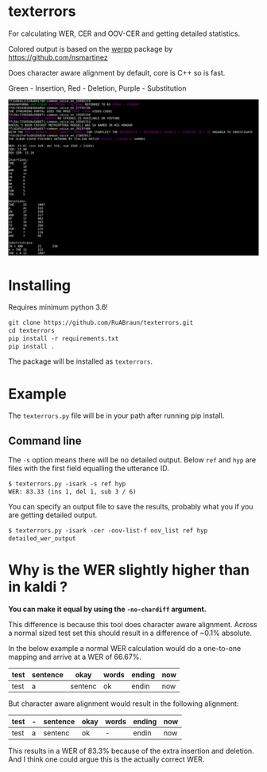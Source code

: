 # texterrors

For calculating WER, CER and OOV-CER and getting detailed statistics. 

Colored output is based on the [werpp](https://github.com/nsmartinez/WERpp) package by https://github.com/nsmartinez

Does character aware alignment by default, core is C++ so is fast.

Green - Insertion, Red - Deletion, Purple - Substitution

![Example](docs/images/texterrors_example.png)

# Installing
Requires minimum python 3.6!
```
git clone https://github.com/RuABraun/texterrors.git
cd texterrors
pip install -r requirements.txt
pip install .
```
The package will be installed as `texterrors`.


# Example

The `texterrors.py` file will be in your path after running pip install.

## Command line

The `-s` option means there will be no detailed output. Below `ref` and `hyp` are files with the first field equalling the utterance ID.
```
$ texterrors.py -isark -s ref hyp
WER: 83.33 (ins 1, del 1, sub 3 / 6)
```

You can specify an output file to save the results, probably what you if you are getting detailed output.
```
$ texterrors.py -isark -cer -oov-list-f oov_list ref hyp detailed_wer_output
```

# Why is the WER slightly higher than in kaldi ?

**You can make it equal by using the `-no-chardiff` argument.**

This difference is because this tool does character aware alignment. Across a normal sized test set this should result in a difference of ~0.1% absolute.

In the below example a normal WER calculation would do a one-to-one mapping and arrive at a WER of 66.67\%.

| test | sentence | okay    | words | ending | now |
|------|----------|---------|-------|--------|-----|
| test | a        | sentenc | ok    | endin  | now |

But character aware alignment would result in the following alignment:

| test | - | sentence | okay | words | ending | now |
|------|---|----------|------|-------|--------|-----|
| test | a | sentenc  | ok   | -     | endin  | now |

This results in a WER of 83.3\% because of the extra insertion and deletion. And I think one could argue this is the actually correct WER.

